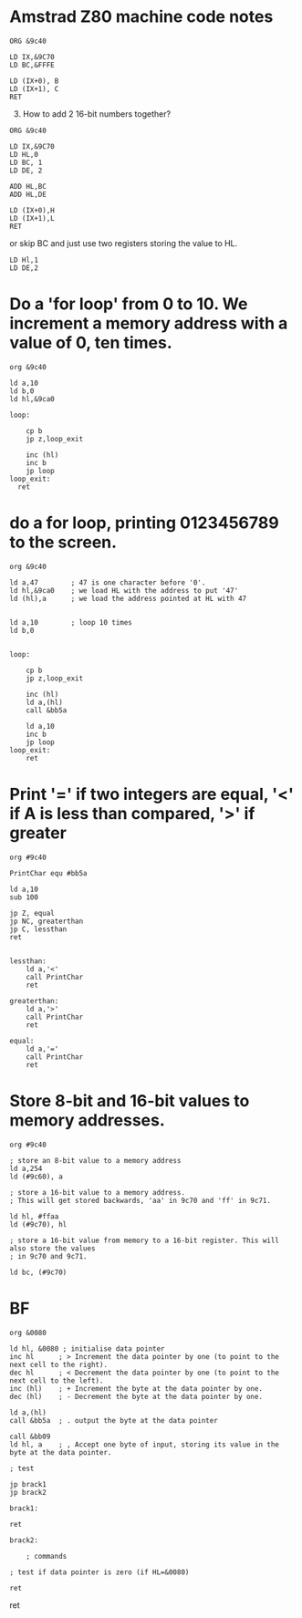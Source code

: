 Amstrad Z80 machine code notes
==============================


```
ORG &9c40

LD IX,&9C70
LD BC,&FFFE

LD (IX+0), B
LD (IX+1), C
RET	
```

3. How to add 2 16-bit numbers together?
```
ORG &9c40

LD IX,&9C70
LD HL,0
LD BC, 1
LD DE, 2

ADD HL,BC
ADD HL,DE

LD (IX+0),H
LD (IX+1),L
RET
```

or skip BC and just use two registers storing the value to HL.

```
LD Hl,1
LD DE,2
```
# Do a 'for loop' from 0 to 10. We increment a memory address with a value of 0, ten times.
```
org &9c40

ld a,10
ld b,0
ld hl,&9ca0

loop:

	cp b
	jp z,loop_exit

	inc (hl)
	inc b
	jp loop	
loop_exit:
  ret
```
# do a for loop, printing 0123456789 to the screen.
```
org &9c40

ld a,47        ; 47 is one character before '0'. 
ld hl,&9ca0    ; we load HL with the address to put '47' 
ld (hl),a      ; we load the address pointed at HL with 47


ld a,10        ; loop 10 times
ld b,0


loop:

	cp b
	jp z,loop_exit

	inc (hl)
	ld a,(hl)
	call &bb5a

	ld a,10
	inc b
	jp loop	
loop_exit:
	ret
```

# Print '=' if two integers are equal, '<' if A is less than compared, '>' if greater
```
org #9c40

PrintChar equ #bb5a

ld a,10
sub 100

jp Z, equal
jp NC, greaterthan
jp C, lessthan
ret


lessthan: 
	ld a,'<'
	call PrintChar
	ret

greaterthan:
	ld a,'>'
	call PrintChar
	ret

equal:
	ld a,'='
	call PrintChar
	ret
 ```

# Store 8-bit and 16-bit values to memory addresses.
```
org #9c40

; store an 8-bit value to a memory address
ld a,254
ld (#9c60), a

; store a 16-bit value to a memory address.
; This will get stored backwards, 'aa' in 9c70 and 'ff' in 9c71.

ld hl, #ffaa
ld (#9c70), hl

; store a 16-bit value from memory to a 16-bit register. This will also store the values
; in 9c70 and 9c71.

ld bc, (#9c70)
```

# BF

```
org &0080

ld hl, &0080 ; initialise data pointer
inc hl		; > Increment the data pointer by one (to point to the next cell to the right).
dec hl		; < Decrement the data pointer by one (to point to the next cell to the left).
inc (hl)	; + Increment the byte at the data pointer by one.
dec (hl)	; - Decrement the byte at the data pointer by one.

ld a,(hl)
call &bb5a	; . output the byte at the data pointer

call &bb09
ld hl, a	; , Accept one byte of input, storing its value in the byte at the data pointer.
 
; test

jp brack1
jp brack2

brack1:

ret

brack2:

	; commands

; test if data pointer is zero (if HL=&0080)

ret 
```




ret
```


